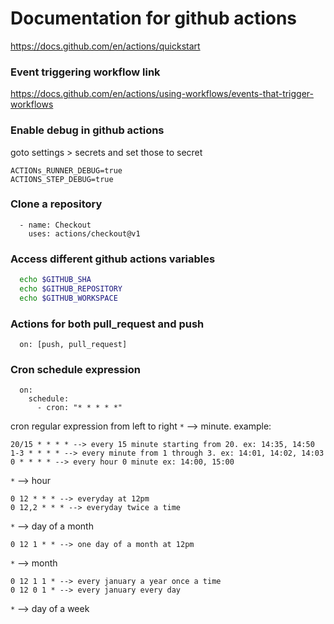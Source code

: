 # Documentation for github actions
https://docs.github.com/en/actions/quickstart

### Event triggering workflow link
https://docs.github.com/en/actions/using-workflows/events-that-trigger-workflows

### Enable debug in github actions
goto settings > secrets and set those to secret 

```shell
ACTIONs_RUNNER_DEBUG=true
ACTIONS_STEP_DEBUG=true
```
### Clone a repository
```shell
  - name: Checkout
    uses: actions/checkout@v1
```
### Access different github actions variables
```bash
  echo $GITHUB_SHA
  echo $GITHUB_REPOSITORY
  echo $GITHUB_WORKSPACE
```
### Actions for both pull_request and push
```
  on: [push, pull_request]
```

### Cron schedule expression
```shell
  on:
    schedule:
      - cron: "* * * * *"
```
cron regular expression from left to right
`*` --> minute. 
example:
```
20/15 * * * * --> every 15 minute starting from 20. ex: 14:35, 14:50
1-3 * * * * --> every minute from 1 through 3. ex: 14:01, 14:02, 14:03
0 * * * * --> every hour 0 minute ex: 14:00, 15:00
```

`*` --> hour
```
0 12 * * * --> everyday at 12pm
0 12,2 * * * --> everyday twice a time
```

`*` --> day of a month
```
0 12 1 * * --> one day of a month at 12pm
```

`*` --> month
```
0 12 1 1 * --> every january a year once a time
0 12 0 1 * --> every january every day
```
`*` --> day of a week


